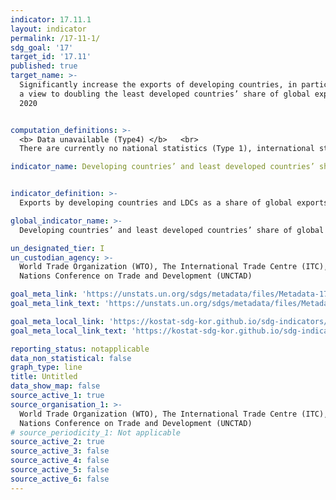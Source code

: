 ```yaml
---
indicator: 17.11.1
layout: indicator
permalink: /17-11-1/
sdg_goal: '17'
target_id: '17.11'
published: true
target_name: >-
  Significantly increase the exports of developing countries, in particular with
  a view to doubling the least developed countries’ share of global exports by
  2020


computation_definitions: >-
  <b> Data unavailable (Type4) </b>   <br>
  There are currently no national statistics (Type 1), international statistics (Type 2), or alternative national statistics (Type 3) available. The Data of Type 1, type 2, or type 3 can be also included in case of temporary unavailability.

indicator_name: Developing countries’ and least developed countries’ share of global exports


indicator_definition: >-
  Exports by developing countries and LDCs as a share of global exports of goods and services 

global_indicator_name: >-
  Developing countries’ and least developed countries’ share of global exports

un_designated_tier: I
un_custodian_agency: >-
  World Trade Organization (WTO), The International Trade Centre (ITC), United
  Nations Conference on Trade and Development (UNCTAD)

goal_meta_link: 'https://unstats.un.org/sdgs/metadata/files/Metadata-17-11-01.pdf'
goal_meta_link_text: 'https://unstats.un.org/sdgs/metadata/files/Metadata-17-11-01.pdf'

goal_meta_local_link: 'https://kostat-sdg-kor.github.io/sdg-indicators/public/data/Metadata-17-11-01_ENG.pdf'
goal_meta_local_link_text: 'https://kostat-sdg-kor.github.io/sdg-indicators/public/data/Metadata-17-11-01_ENG.pdf'

reporting_status: notapplicable
data_non_statistical: false
graph_type: line
title: Untitled
data_show_map: false
source_active_1: true
source_organisation_1: >-
  World Trade Organization (WTO), The International Trade Centre (ITC), United
  Nations Conference on Trade and Development (UNCTAD)
# source_periodicity_1: Not applicable
source_active_2: true
source_active_3: false
source_active_4: false
source_active_5: false
source_active_6: false
---
```

